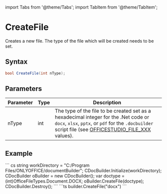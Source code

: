 import Tabs from '@theme/Tabs';
import TabItem from '@theme/TabItem';

# CreateFile

Creates a new file. The type of the file which will be created needs to be set.

## Syntax

```cs
bool CreateFile(int nType);
```

## Parameters

| Parameter | Type | Description                                                                                                                                                                                                                                      |
| --------- | ---- | ------------------------------------------------------------------------------------------------------------------------------------------------------------------------------------------------------------------------------------------------ |
| nType     | int  | The type of the file to be created set as a hexadecimal integer for the .Net code or `docx`, `xlsx`, `pptx`, or `pdf` for the `.docbuilder` script file (see [OFFICESTUDIO\_FILE\_XXX](../../../builder-app/overview.md#format-types) values). |

## Example

<Tabs>
    <TabItem value="net" label=".Net">
        ``` cs
        string workDirectory = "C:/Program Files/ONLYOFFICE/documentBuilder";
        CDocBuilder.Initialize(workDirectory);
        CDocBuilder oBuilder = new CDocBuilder();
        var doctype = (int)OfficeFileTypes.Document.DOCX;
        oBuilder.CreateFile(doctype);
        CDocBuilder.Destroy();
        ```
    </TabItem>
    <TabItem value="builder" label=".docbuilder">
        ```ts
        builder.CreateFile("docx")
        ```
    </TabItem>
</Tabs>

